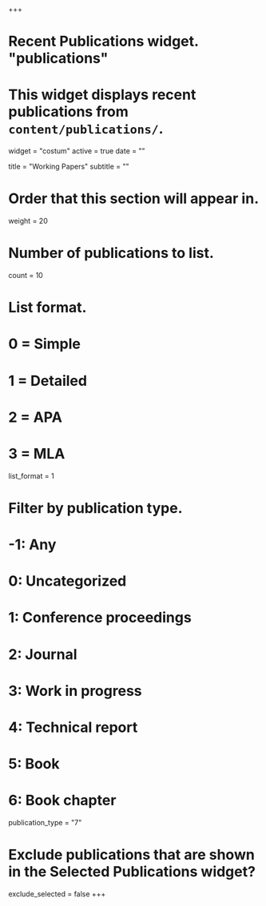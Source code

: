 +++
# Recent Publications widget. "publications"
# This widget displays recent publications from `content/publications/`.
widget = "costum"
active = true
date = ""

title = "Working Papers"
subtitle = ""


# Order that this section will appear in.
weight = 20

# Number of publications to list.
count = 10

# List format.
#   0 = Simple
#   1 = Detailed
#   2 = APA
#   3 = MLA
list_format = 1

# Filter by publication type.
# -1: Any
#  0: Uncategorized
#  1: Conference proceedings
#  2: Journal
#  3: Work in progress
#  4: Technical report
#  5: Book
#  6: Book chapter
publication_type = "7"

# Exclude publications that are shown in the Selected Publications widget?
exclude_selected = false
+++
